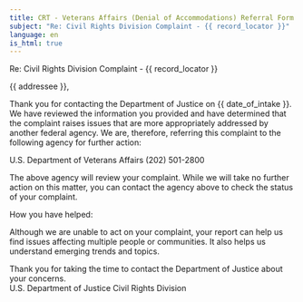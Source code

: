 ```yaml
---
title: CRT - Veterans Affairs (Denial of Accommodations) Referral Form Letter
subject: "Re: Civil Rights Division Complaint - {{ record_locator }}"
language: en
is_html: true
---
```

Re: Civil Rights Division Complaint - {{ record_locator }}

{{ addressee }},

Thank you for contacting the Department of Justice on {{ date_of_intake }}.  We have reviewed the information you provided and have determined that the complaint raises issues that are more appropriately addressed by another federal agency.  We are, therefore, referring this complaint to the following agency for further action:

U.S. Department of Veterans Affairs
(202) 501-2800

The above agency will review your complaint.  While we will take no further action on this matter, you can contact the agency above to check the status of your complaint.

How you have helped:

Although we are unable to act on your complaint, your report can help us find issues affecting multiple people or communities.  It also helps us understand emerging trends and topics.

Thank you for taking the time to contact the Department of Justice about your concerns.
<br/>
U.S. Department of Justice
Civil Rights Division
